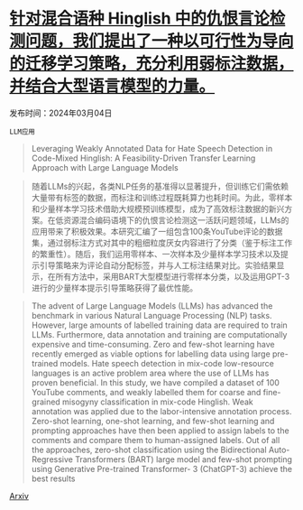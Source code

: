 # [针对混合语种 Hinglish 中的仇恨言论检测问题，我们提出了一种以可行性为导向的迁移学习策略，充分利用弱标注数据，并结合大型语言模型的力量。](https://arxiv.org/abs/2403.02121)

发布时间：2024年03月04日

`LLM应用`

> Leveraging Weakly Annotated Data for Hate Speech Detection in Code-Mixed Hinglish: A Feasibility-Driven Transfer Learning Approach with Large Language Models

> 随着LLMs的兴起，各类NLP任务的基准得以显著提升，但训练它们需依赖大量带有标签的数据，而标注和训练过程既耗算力也耗时间。为此，零样本和少量样本学习技术借助大规模预训练模型，成为了高效标注数据的新兴方案。在低资源混合编码语境下的仇恨言论检测这一活跃问题领域，LLMs的应用带来了积极效果。本研究汇编了一组包含100条YouTube评论的数据集，通过弱标注方式对其中的粗细粒度厌女内容进行了分类（鉴于标注工作的繁重性）。随后，我们运用零样本、一次样本及少量样本学习技术以及提示引导策略来为评论自动分配标签，并与人工标注结果对比。实验结果显示，在所有方法中，采用BART大型模型进行零样本分类，以及运用GPT-3进行的少量样本提示引导策略获得了最优性能。

> The advent of Large Language Models (LLMs) has advanced the benchmark in various Natural Language Processing (NLP) tasks. However, large amounts of labelled training data are required to train LLMs. Furthermore, data annotation and training are computationally expensive and time-consuming. Zero and few-shot learning have recently emerged as viable options for labelling data using large pre-trained models. Hate speech detection in mix-code low-resource languages is an active problem area where the use of LLMs has proven beneficial. In this study, we have compiled a dataset of 100 YouTube comments, and weakly labelled them for coarse and fine-grained misogyny classification in mix-code Hinglish. Weak annotation was applied due to the labor-intensive annotation process. Zero-shot learning, one-shot learning, and few-shot learning and prompting approaches have then been applied to assign labels to the comments and compare them to human-assigned labels. Out of all the approaches, zero-shot classification using the Bidirectional Auto-Regressive Transformers (BART) large model and few-shot prompting using Generative Pre-trained Transformer- 3 (ChatGPT-3) achieve the best results

[Arxiv](https://arxiv.org/abs/2403.02121)